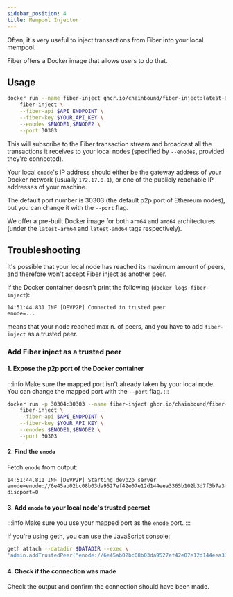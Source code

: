 ```yaml
---
sidebar_position: 4
title: Mempool Injector
---
```


Often, it's very useful to inject transactions from Fiber into your local mempool.

Fiber offers a Docker image that allows users to do that.

## Usage

```bash
docker run --name fiber-inject ghcr.io/chainbound/fiber-inject:latest-arm64 \
    fiber-inject \
    --fiber-api $API_ENDPOINT \
    --fiber-key $YOUR_API_KEY \
    --enodes $ENODE1,$ENODE2 \
    --port 30303
```

This will subscribe to the Fiber transaction stream and broadcast all the transactions it receives
to your local nodes (specified by `--enodes`, provided they're connected).

Your local `enode`'s IP address should either be the gateway address of your Docker network (usually `172.17.0.1`), or one of the publicly reachable
IP addresses of your machine.

The default port number is 30303 (the default p2p port of Ethereum nodes), but you can change it with the `--port` flag.

We offer a pre-built Docker image for both `arm64` and `amd64` architectures (under the `latest-arm64` and `latest-amd64` tags respectively).

## Troubleshooting

It's possible that your local node has reached its maximum amount of peers, and therefore won't accept Fiber inject as another peer.

If the Docker container doesn't print the following (`docker logs fiber-inject`):

```
14:51:44.831 INF [DEVP2P] Connected to trusted peer           enode=...
```

means that your node reached max n. of peers, and you have to add `fiber-inject` as a trusted peer.

### Add Fiber inject as a trusted peer

#### 1. Expose the p2p port of the Docker container

:::info
Make sure the mapped port isn't already taken by your local node. You can change the mapped port with the `--port` flag.
:::

```bash
docker run -p 30304:30303 --name fiber-inject ghcr.io/chainbound/fiber-inject:latest-arm64 \
    fiber-inject \
    --fiber-api $API_ENDPOINT \
    --fiber-key $YOUR_API_KEY \
    --enodes $ENODE1,$ENODE2 \
    --port 30303
```

#### 2. Find the `enode`

Fetch `enode` from output:

```
14:51:44.811 INF [DEVP2P] Starting devp2p server               enode=enode://6e45ab02bc08b03da9527ef42e07e12d144eea3365b102b3d7f3b7a3f4ae0aed24a039d346af3a7e0e3c84257458af076e55e8860e262f551dab9d4e472f0fe3@127.0.0.1:30303?discport=0
```

#### 3. Add `enode` to your local node's trusted peerset

:::info
Make sure you use your mapped port as the `enode` port.
:::

If you're using geth, you can use the JavaScript console:

```bash
geth attach --datadir $DATADIR --exec \
'admin.addTrustedPeer("enode://6e45ab02bc08b03da9527ef42e07e12d144eea3365b102b3d7f3b7a3f4ae0aed24a039d346af3a7e0e3c84257458af076e55e8860e262f551dab9d4e472f0fe3@127.0.0.1:30304")'
```

#### 4. Check if the connection was made

Check the output and confirm the connection should have been made.
